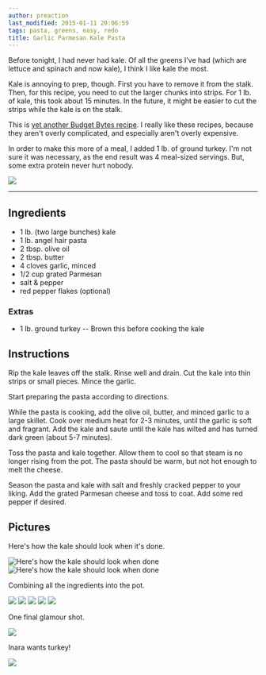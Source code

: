 ```yaml
---
author: preaction
last_modified: 2015-01-11 20:06:59
tags: pasta, greens, easy, redo
title: Garlic Parmesan Kale Pasta
---
```


Before tonight, I had never had kale. Of all the greens I've had (which are
lettuce and spinach and now kale), I think I like kale the most.

Kale is annoying to prep, though. First you have to remove it from the stalk.
Then, for this recipe, you need to cut the larger chunks into strips. For 1 lb.
of kale, this took about 15 minutes. In the future, it might be easier to cut
the strips while the kale is on the stalk.

This is [yet another Budget Bytes
recipe](http://www.budgetbytes.com/2013/10/garlic-parmesan-kale-pasta/). I
really like these recipes, because they aren't overly complicated, and
especially aren't overly expensive.

In order to make this more of a meal, I added 1 lb. of ground turkey. I'm not
sure it was necessary, as the end result was 4 meal-sized servings. But, some
extra protein never hurt nobody.

![](/images/garlic-parmesan-kale-pasta/glamour-shot-2.jpg)

---

## Ingredients

* 1 lb. (two large bunches) kale
* 1 lb. angel hair pasta
* 2 tbsp. olive oil
* 2 tbsp. butter
* 4 cloves garlic, minced
* 1/2 cup grated Parmesan
* salt & pepper
* red pepper flakes (optional)

### Extras

* 1 lb. ground turkey -- Brown this before cooking the kale

## Instructions

Rip the kale leaves off the stalk. Rinse well and drain. Cut the kale into thin
strips or small pieces. Mince the garlic.

Start preparing the pasta according to directions.

While the pasta is cooking, add the olive oil, butter, and minced garlic to a
large skillet. Cook over medium heat for 2-3 minutes, until the garlic is soft
and fragrant. Add the kale and saute until the kale has wilted and has turned
dark green (about 5-7 minutes).

Toss the pasta and kale together. Allow them to cool so that steam is no longer
rising from the pot. The pasta should be warm, but not hot enough to melt the
cheese.

Season the pasta and kale with salt and freshly cracked pepper to your liking.
Add the grated Parmesan cheese and toss to coat. Add some red pepper if
desired.

## Pictures

Here's how the kale should look when it's done.

![Here's how the kale should look when done](/images/garlic-parmesan-kale-pasta/cooked-kale-1.jpg)
![Here's how the kale should look when done](/images/garlic-parmesan-kale-pasta/cooked-kale-2.jpg)

Combining all the ingredients into the pot.

![](/images/garlic-parmesan-kale-pasta/in-the-pot-1.jpg)
![](/images/garlic-parmesan-kale-pasta/in-the-pot-2.jpg)
![](/images/garlic-parmesan-kale-pasta/in-the-pot-3.jpg)
![](/images/garlic-parmesan-kale-pasta/in-the-pot-4.jpg)
![](/images/garlic-parmesan-kale-pasta/in-the-pot-5.jpg)

One final glamour shot.

![](/images/garlic-parmesan-kale-pasta/glamour-shot-1.jpg)

Inara wants turkey!

![](/images/garlic-parmesan-kale-pasta/cat-tax.jpg)
